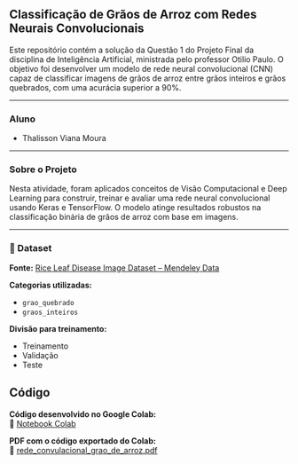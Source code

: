  ## Classificação de Grãos de Arroz com Redes Neurais Convolucionais

 Este repositório contém a solução da Questão 1 do Projeto Final da disciplina de Inteligência Artificial, ministrada pelo professor Otilio Paulo. O objetivo foi desenvolver um modelo de rede neural convolucional (CNN) capaz de classificar imagens de grãos de arroz entre grãos inteiros e grãos quebrados, com uma acurácia superior a 90%.

 ---

 ### Aluno
 - Thalisson Viana Moura

---

###  Sobre o Projeto

Nesta atividade, foram aplicados conceitos de Visão Computacional e Deep Learning para construir, treinar e avaliar uma rede neural convolucional usando Keras e TensorFlow. O modelo atinge resultados robustos na classificação binária de grãos de arroz com base em imagens.

---

### 📂 Dataset

**Fonte:** [Rice Leaf Disease Image Dataset – Mendeley Data](https://data.mendeley.com/datasets/bdgjy8v244/2)

**Categorias utilizadas:**
- `grao_quebrado`
- `graos_inteiros`

**Divisão para treinamento:**
- Treinamento
- Validação
- Teste

## Código

**Código desenvolvido no Google Colab:**  
🔗 [Notebook Colab](https://colab.research.google.com/drive/1_l9AxRfBktpgZwDJeVUZTCocWGay3cAW?usp=sharing)

**PDF com o código exportado do Colab:**  
📄 [rede_convulacional_grao_de_arroz.pdf](https://github.com/Thalis78/rede-convolucional-graos-arroz/blob/fb3dcf19e1d0a8555ea8ddccac8afa84df94f159/rede_convulacional_grao_de_arroz.pdf)
